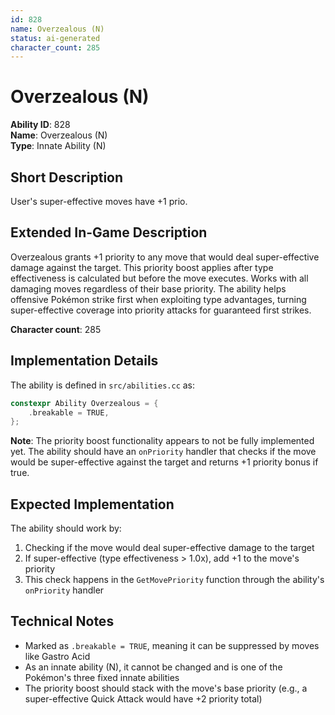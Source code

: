 ```yaml
---
id: 828
name: Overzealous (N)
status: ai-generated
character_count: 285
---
```


# Overzealous (N)

**Ability ID**: 828  
**Name**: Overzealous (N)  
**Type**: Innate Ability (N)

## Short Description
User's super-effective moves have +1 prio.

## Extended In-Game Description
Overzealous grants +1 priority to any move that would deal super-effective damage against the target. This priority boost applies after type effectiveness is calculated but before the move executes. Works with all damaging moves regardless of their base priority. The ability helps offensive Pokémon strike first when exploiting type advantages, turning super-effective coverage into priority attacks for guaranteed first strikes.

**Character count**: 285

## Implementation Details
The ability is defined in `src/abilities.cc` as:
```cpp
constexpr Ability Overzealous = {
    .breakable = TRUE,
};
```

**Note**: The priority boost functionality appears to not be fully implemented yet. The ability should have an `onPriority` handler that checks if the move would be super-effective against the target and returns +1 priority bonus if true.

## Expected Implementation
The ability should work by:
1. Checking if the move would deal super-effective damage to the target
2. If super-effective (type effectiveness > 1.0x), add +1 to the move's priority
3. This check happens in the `GetMovePriority` function through the ability's `onPriority` handler

## Technical Notes
- Marked as `.breakable = TRUE`, meaning it can be suppressed by moves like Gastro Acid
- As an innate ability (N), it cannot be changed and is one of the Pokémon's three fixed innate abilities
- The priority boost should stack with the move's base priority (e.g., a super-effective Quick Attack would have +2 priority total)